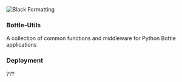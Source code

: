 ![Black Formatting](https://github.com/mellemahp/bottle-utils/actions/workflows/formatter.yml/badge.svg)

### Bottle-Utils
A collection of common functions and middleware for Python Bottle applications

### Deployment
???